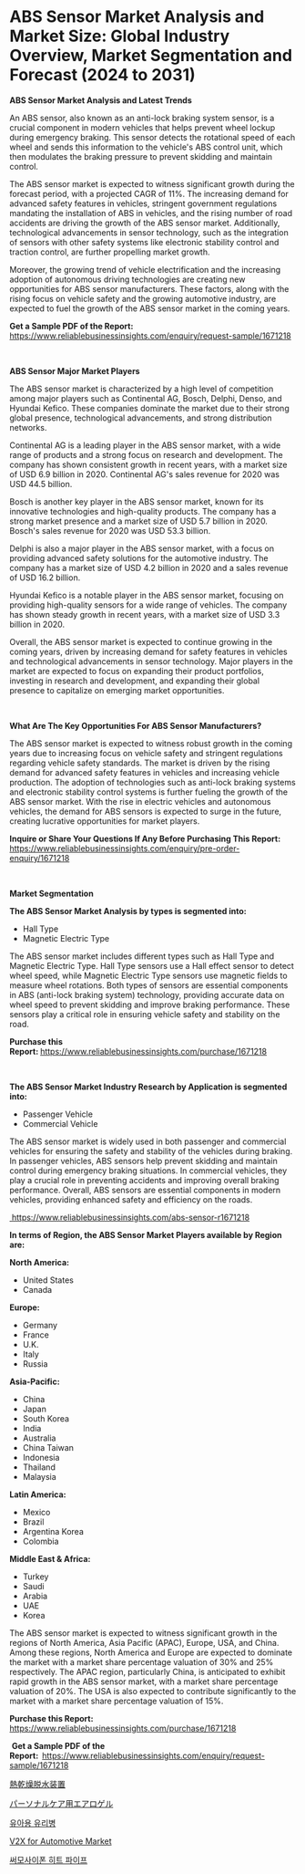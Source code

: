 <p><h1>ABS Sensor Market Analysis and Market Size: Global Industry Overview, Market Segmentation and Forecast (2024 to 2031)</h1></p><p><strong>ABS Sensor Market Analysis and Latest Trends</strong></p>
<p><p>An ABS sensor, also known as an anti-lock braking system sensor, is a crucial component in modern vehicles that helps prevent wheel lockup during emergency braking. This sensor detects the rotational speed of each wheel and sends this information to the vehicle's ABS control unit, which then modulates the braking pressure to prevent skidding and maintain control.</p><p>The ABS sensor market is expected to witness significant growth during the forecast period, with a projected CAGR of 11%. The increasing demand for advanced safety features in vehicles, stringent government regulations mandating the installation of ABS in vehicles, and the rising number of road accidents are driving the growth of the ABS sensor market. Additionally, technological advancements in sensor technology, such as the integration of sensors with other safety systems like electronic stability control and traction control, are further propelling market growth.</p><p>Moreover, the growing trend of vehicle electrification and the increasing adoption of autonomous driving technologies are creating new opportunities for ABS sensor manufacturers. These factors, along with the rising focus on vehicle safety and the growing automotive industry, are expected to fuel the growth of the ABS sensor market in the coming years.</p></p>
<p><strong>Get a Sample PDF of the Report:&nbsp;</strong> <a href="https://www.reliablebusinessinsights.com/enquiry/request-sample/1671218">https://www.reliablebusinessinsights.com/enquiry/request-sample/1671218</a></p>
<p>&nbsp;</p>
<p><strong>ABS Sensor Major Market Players</strong></p>
<p><p>The ABS sensor market is characterized by a high level of competition among major players such as Continental AG, Bosch, Delphi, Denso, and Hyundai Kefico. These companies dominate the market due to their strong global presence, technological advancements, and strong distribution networks.</p><p>Continental AG is a leading player in the ABS sensor market, with a wide range of products and a strong focus on research and development. The company has shown consistent growth in recent years, with a market size of USD 6.9 billion in 2020. Continental AG's sales revenue for 2020 was USD 44.5 billion.</p><p>Bosch is another key player in the ABS sensor market, known for its innovative technologies and high-quality products. The company has a strong market presence and a market size of USD 5.7 billion in 2020. Bosch's sales revenue for 2020 was USD 53.3 billion.</p><p>Delphi is also a major player in the ABS sensor market, with a focus on providing advanced safety solutions for the automotive industry. The company has a market size of USD 4.2 billion in 2020 and a sales revenue of USD 16.2 billion.</p><p>Hyundai Kefico is a notable player in the ABS sensor market, focusing on providing high-quality sensors for a wide range of vehicles. The company has shown steady growth in recent years, with a market size of USD 3.3 billion in 2020.</p><p>Overall, the ABS sensor market is expected to continue growing in the coming years, driven by increasing demand for safety features in vehicles and technological advancements in sensor technology. Major players in the market are expected to focus on expanding their product portfolios, investing in research and development, and expanding their global presence to capitalize on emerging market opportunities.</p></p>
<p>&nbsp;</p>
<p><strong>What Are The Key Opportunities For ABS Sensor Manufacturers?</strong></p>
<p><p>The ABS sensor market is expected to witness robust growth in the coming years due to increasing focus on vehicle safety and stringent regulations regarding vehicle safety standards. The market is driven by the rising demand for advanced safety features in vehicles and increasing vehicle production. The adoption of technologies such as anti-lock braking systems and electronic stability control systems is further fueling the growth of the ABS sensor market. With the rise in electric vehicles and autonomous vehicles, the demand for ABS sensors is expected to surge in the future, creating lucrative opportunities for market players.</p></p>
<p><strong>Inquire or Share Your Questions If Any Before Purchasing This Report:</strong> <a href="https://www.reliablebusinessinsights.com/enquiry/pre-order-enquiry/1671218">https://www.reliablebusinessinsights.com/enquiry/pre-order-enquiry/1671218</a></p>
<p>&nbsp;</p>
<p><strong>Market Segmentation</strong></p>
<p><strong>The ABS Sensor Market Analysis by types is segmented into:</strong></p>
<p><ul><li>Hall Type</li><li>Magnetic Electric Type</li></ul></p>
<p><p>The ABS sensor market includes different types such as Hall Type and Magnetic Electric Type. Hall Type sensors use a Hall effect sensor to detect wheel speed, while Magnetic Electric Type sensors use magnetic fields to measure wheel rotations. Both types of sensors are essential components in ABS (anti-lock braking system) technology, providing accurate data on wheel speed to prevent skidding and improve braking performance. These sensors play a critical role in ensuring vehicle safety and stability on the road.</p></p>
<p><strong>Purchase this Report:&nbsp;</strong><a href="https://www.reliablebusinessinsights.com/purchase/1671218">https://www.reliablebusinessinsights.com/purchase/1671218</a></p>
<p>&nbsp;</p>
<p><strong>The ABS Sensor Market Industry Research by Application is segmented into:</strong></p>
<p><ul><li>Passenger Vehicle</li><li>Commercial Vehicle</li></ul></p>
<p><p>The ABS sensor market is widely used in both passenger and commercial vehicles for ensuring the safety and stability of the vehicles during braking. In passenger vehicles, ABS sensors help prevent skidding and maintain control during emergency braking situations. In commercial vehicles, they play a crucial role in preventing accidents and improving overall braking performance. Overall, ABS sensors are essential components in modern vehicles, providing enhanced safety and efficiency on the roads.</p></p>
<p><a href="https://www.reliablebusinessinsights.com/abs-sensor-r1671218">&nbsp;https://www.reliablebusinessinsights.com/abs-sensor-r1671218</a></p>
<p><strong>In terms of Region, the ABS Sensor Market Players available by Region are:</strong></p>
<p>
    <p> <strong> North America: </strong>
        <ul>
            <li>United States</li>
            <li>Canada</li>
        </ul>
        </p> 
    <p> <strong> Europe: </strong>
        <ul>
            <li>Germany</li>
            <li>France</li>
            <li>U.K.</li>
            <li>Italy</li>
            <li>Russia</li>
        </ul>
        </p> 
    <p> <strong> Asia-Pacific: </strong>
        <ul>
            <li>China</li>
            <li>Japan</li>
            <li>South Korea</li>
            <li>India</li>
            <li>Australia</li>
            <li>China Taiwan</li>
            <li>Indonesia</li>
            <li>Thailand</li>
            <li>Malaysia</li>
        </ul>
        </p> 
    <p> <strong> Latin America: </strong>
        <ul>
            <li>Mexico</li>
            <li>Brazil</li>
            <li>Argentina Korea</li>
            <li>Colombia</li>
        </ul>
        </p> 
    <p> <strong> Middle East & Africa: </strong>
        <ul>
            <li>Turkey</li>
            <li>Saudi</li>
            <li>Arabia</li>
            <li>UAE</li>
            <li>Korea</li>
        </ul>
    </p>
    </p>
<p><p>The ABS sensor market is expected to witness significant growth in the regions of North America, Asia Pacific (APAC), Europe, USA, and China. Among these regions, North America and Europe are expected to dominate the market with a market share percentage valuation of 30% and 25% respectively. The APAC region, particularly China, is anticipated to exhibit rapid growth in the ABS sensor market, with a market share percentage valuation of 20%. The USA is also expected to contribute significantly to the market with a market share percentage valuation of 15%.</p></p>
<p><strong>Purchase this Report: </strong><a href="https://www.reliablebusinessinsights.com/purchase/1671218">https://www.reliablebusinessinsights.com/purchase/1671218</a></p>
<p>&nbsp;<strong>Get a Sample PDF of the Report:&nbsp;&nbsp;</strong><a href="https://www.reliablebusinessinsights.com/enquiry/request-sample/1671218">https://www.reliablebusinessinsights.com/enquiry/request-sample/1671218</a></p>
<p><strong></strong></p>
<p><p><a href="https://github.com/ddwcuskozol07187/Market-Research-Report-List-2/blob/main/7274448106825.md">熱乾燥脱水装置</a></p><p><a href="https://github.com/xtkhtofdt934839/Market-Research-Report-List-2/blob/main/5370488106824.md">パーソナルケア用エアロゲル</a></p><p><a href="https://github.com/konokaryan/Market-Research-Report-List-1/blob/main/6454658100752.md">유아용 유리병</a></p><p><a href="https://github.com/maudAbbott7/Market-Research-Report-List-1/blob/main/v2x-for-automotive-market.md">V2X for Automotive Market</a></p><p><a href="https://github.com/vss5505pa7z1p/Market-Research-Report-List-2/blob/main/3129848100753.md">써모사이폰 히트 파이프</a></p></p>
